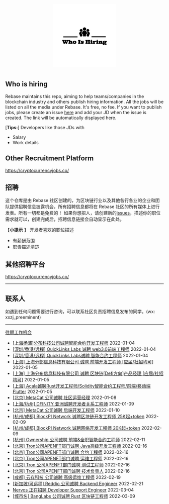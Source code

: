 <div align="center">
  <img src="./logo.png" style="margin: 0 auto 10px;" width="200"/>
</div>


## Who is hiring
Rebase maintains this repo, aiming to help teams/companies in the blockchain industry and others publish hiring information. All the jobs will be listed on all the media under Rebase. It's free, no fee.
If you want to publish jobs, please create an issue [here](https://github.com/rebase-network/who-is-hiring/issues/) and add your JD when the issue is created. The link will be automatically displayed here.

[**Tips:**]
Developers like those JDs with
- Salary
- Work details

## Other  Recruitment  Platform

https://cryptocurrencyjobs.co/

## 招聘
这个仓库是由 Rebase 社区创建的，为区块链行业以及其他各行各业的企业和团队提供招聘信息披露机会，所有招聘信息都将在 Rebase 社区的所有媒体上进行发表。所有一切都是免费的！
如果你想招人，请创建新的[issues](https://github.com/rebase-network/who-is-hiring/issues/)，描述你的职位需求就可以，创建完成后，招聘信息链接会自动显示在此处。

【**小提示**  】
开发者喜欢的职位描述
- 有薪酬范围
- 职责描述清楚

## 其他招聘平台
https://cryptocurrencyjobs.co/

---

## 联系人
如遇到任何问题需要进行咨询，可以联系社区负责招聘信息发布的同学。(wx: xxzj_preeminent)

---

[往期工作机会](./jobs.md)

- [[上海杨浦]分布科技公司诚聘智能合约开发工程师](https://github.com/rebase-network/who-is-hiring/issues/63) 2022-01-04
- [[深圳/香港/远程] QuickLinks Labs 诚聘 web3.0前端工程师](https://github.com/rebase-network/who-is-hiring/issues/64) 2022-01-04
- [[深圳/香港/远程] QuickLinks Labs诚聘 智能合约工程师](https://github.com/rebase-network/who-is-hiring/issues/65) 2022-01-04
- [ [上海] 上海分部信息科技有限公司 诚聘 前端开发工程师 [应届/社招均可]](https://github.com/rebase-network/who-is-hiring/issues/66) 2022-01-05
- [[上海] 上海分布信息科技有限公司 诚聘 区块链[Defi方向]产品经理 [应届/社招均可]](https://github.com/rebase-network/who-is-hiring/issues/67) 2022-01-05
- [[上海] Acala诚聘Rust开发工程师/Solidity智能合约工程师/前端/移动端Flutter](https://github.com/rebase-network/who-is-hiring/issues/68) 2022-01-05
- [[北京] MetaCat 公司诚聘 社区运营经理](https://github.com/rebase-network/who-is-hiring/issues/69) 2022-01-08
- [[上海/杭州] DFINITY 亚洲诚聘开发者关系工程师](https://github.com/rebase-network/who-is-hiring/issues/70) 2022-01-09
- [[北京] MetaCat 公司诚聘 后端开发工程师](https://github.com/rebase-network/who-is-hiring/issues/71) 2022-01-10
- [[杭州/成都] BlockPI Network 诚聘区块链开发工程师 25K起+token](https://github.com/rebase-network/who-is-hiring/issues/72) 2022-02-09
- [[杭州/成都] BlockPI Network 诚聘网络开发工程师 20K起+token](https://github.com/rebase-network/who-is-hiring/issues/73) 2022-02-09
- [[杭州] Ownership 公司诚聘 前端&全职智能合约工程师](https://github.com/rebase-network/who-is-hiring/issues/74) 2022-02-11
- [[北京] Tron公司APENFT部门诚聘 Java高级开发工程师](https://github.com/rebase-network/who-is-hiring/issues/75) 2022-02-16
- [[北京] Tron公司APENFT部门诚聘 合约工程师](https://github.com/rebase-network/who-is-hiring/issues/76) 2022-02-16
- [[北京] Tron公司APENFT部门诚聘 运维工程师](https://github.com/rebase-network/who-is-hiring/issues/77) 2022-02-16
- [[北京] Tron 公司APENFT部门诚聘 测试工程师](https://github.com/rebase-network/who-is-hiring/issues/78) 2022-02-16
- [[北京] Tron 公司APENFT部门诚聘 技术负责人](https://github.com/rebase-network/who-is-hiring/issues/79) 2022-02-16
- [[成都] 云存科技 公司诚聘 高级运维工程师](https://github.com/rebase-network/who-is-hiring/issues/80) 2022-02-19
- [[新加坡/可远程] Reddio 公司诚聘 Backend Engineer](https://github.com/rebase-network/who-is-hiring/issues/81) 2022-02-21
- [Nervos 正在招聘 Developer Support Engineer](https://github.com/rebase-network/who-is-hiring/issues/83) 2022-03-04
- [[城市名] BangLabs 公司诚聘 Rust 区块链工程师](https://github.com/rebase-network/who-is-hiring/issues/94) 2022-03-09
